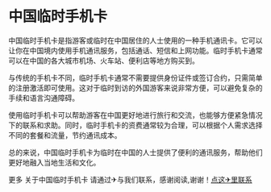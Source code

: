 # 中国临时手机卡

中国临时手机卡是指游客或临时在中国居住的人士使用的一种手机通讯卡。它可以让你在中国境内使用手机通讯服务，包括通话、短信和上网功能。临时手机卡通常可以在中国的各大城市机场、火车站、便利店等地方购买到。

与传统的手机卡不同，临时手机卡通常不需要提供身份证件或签订合约，只需简单的注册激活即可使用。这对于临时到访的外国游客来说非常方便，可以避免复杂的手续和语言沟通障碍。

使用临时手机卡可以帮助游客在中国更好地进行旅行和交流，也能够方便紧急情况下的联系和求助。同时，临时手机卡的资费通常较为合理，可以根据个人需求选择不同的套餐和流量，节约通讯成本。

总的来说，中国临时手机卡为临时在中国的人士提供了便利的通讯服务，帮助他们更好地融入当地生活和文化。

更多 关于中国临时手机卡 请通过✈与我们联系，感谢阅读,谢谢！[点这✈里联系](https://c.k02.cc)